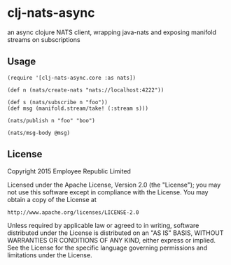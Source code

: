 # clj-nats-async

an async clojure NATS client, wrapping java-nats and exposing manifold streams
on subscriptions

## Usage

    (require '[clj-nats-async.core :as nats])

    (def n (nats/create-nats "nats://localhost:4222"))

    (def s (nats/subscribe n "foo"))
    (def msg (manifold.stream/take! (:stream s)))

    (nats/publish n "foo" "boo")

    (nats/msg-body @msg)


## License

Copyright 2015 Employee Republic Limited

Licensed under the Apache License, Version 2.0 (the "License");
you may not use this software except in compliance with the License.
You may obtain a copy of the License at

    http://www.apache.org/licenses/LICENSE-2.0

Unless required by applicable law or agreed to in writing, software
distributed under the License is distributed on an "AS IS" BASIS,
WITHOUT WARRANTIES OR CONDITIONS OF ANY KIND, either express or implied.
See the License for the specific language governing permissions and
limitations under the License.
